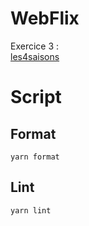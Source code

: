 # WebFlix

Exercice 3 :\
[les4saisons](https://github.com/yohannmarchand/webflix)

# Script

## Format

```shell
yarn format
```

## Lint
````shell
yarn lint
````
